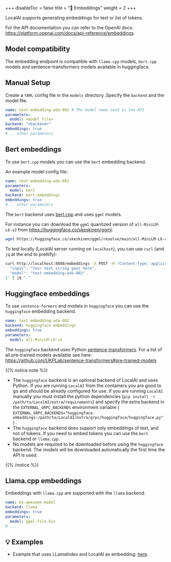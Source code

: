 
+++
disableToc = false
title = "🧠 Embeddings"
weight = 2
+++

LocalAI supports generating embeddings for text or list of tokens.

For the API documentation you can refer to the OpenAI docs: https://platform.openai.com/docs/api-reference/embeddings

## Model compatibility

The embedding endpoint is compatible with `llama.cpp` models, `bert.cpp` models and sentence-transformers models available in huggingface.

## Manual Setup

Create a `YAML` config file in the `models` directory. Specify the `backend` and the model file.

```yaml
name: text-embedding-ada-002 # The model name used in the API
parameters:
  model: <model_file>
backend: "<backend>"
embeddings: true
# .. other parameters
```

## Bert embeddings

To use `bert.cpp` models you can use the `bert` embedding backend.

An example model config file:

```yaml
name: text-embedding-ada-002
parameters:
  model: bert
backend: bert-embeddings
embeddings: true
# .. other parameters
```

The `bert` backend uses [bert.cpp](https://github.com/skeskinen/bert.cpp) and uses `ggml` models.

For instance you can download the `ggml` quantized version of `all-MiniLM-L6-v2` from https://huggingface.co/skeskinen/ggml:

```bash
wget https://huggingface.co/skeskinen/ggml/resolve/main/all-MiniLM-L6-v2/ggml-model-q4_0.bin -O models/bert
```

To test locally (LocalAI server running on `localhost`),
you can use `curl` (and `jq` at the end to prettify):

```bash
curl http://localhost:8080/embeddings -X POST -H "Content-Type: application/json" -d '{
  "input": "Your text string goes here",
  "model": "text-embedding-ada-002"
}' | jq "."
```

## Huggingface embeddings

To use `sentence-formers` and models in `huggingface` you can use the `huggingface` embedding backend.

```yaml
name: text-embedding-ada-002
backend: huggingface-embeddings
embeddings: true
parameters:
  model: all-MiniLM-L6-v2
```

The `huggingface` backend uses Python [sentence-transformers](https://github.com/UKPLab/sentence-transformers). For a list of all pre-trained models available see here: https://github.com/UKPLab/sentence-transformers#pre-trained-models

{{% notice note %}}

- The `huggingface` backend is an optional backend of LocalAI and uses Python. If you are running `LocalAI` from the containers you are good to go and should be already configured for use. If you are running `LocalAI` manually you must install the python dependencies (`pip install -r /path/to/LocalAI/extra/requirements`) and specify the extra backend in the `EXTERNAL_GRPC_BACKENDS` environment variable ( `EXTERNAL_GRPC_BACKENDS="huggingface-embeddings:/path/to/LocalAI/extra/grpc/huggingface/huggingface.py"` ) .
- The `huggingface` backend does support only embeddings of text, and not of tokens. If you need to embed tokens you can use the `bert` backend or `llama.cpp`.
- No models are required to be downloaded before using the `huggingface` backend. The models will be downloaded automatically the first time the API is used.

{{% /notice %}}

## Llama.cpp embeddings

Embeddings with `llama.cpp` are supported with the `llama` backend.

```yaml
name: my-awesome-model
backend: llama
embeddings: true
parameters:
  model: ggml-file.bin
# ...
```

## 💡 Examples

- Example that uses LLamaIndex and LocalAI as embedding: [here](https://github.com/go-skynet/LocalAI/tree/master/examples/query_data/).
